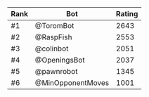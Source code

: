 Rank|Bot|Rating
---|---|---
#1|@ToromBot|2643
#2|@RaspFish|2553
#3|@colinbot|2051
#4|@OpeningsBot|2037
#5|@pawnrobot|1345
#6|@MinOpponentMoves|1001
